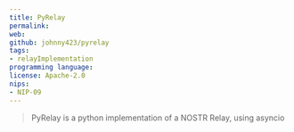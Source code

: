 ```yaml
---
title: PyRelay
permalink: 
web: 
github: johnny423/pyrelay
tags:
- relayImplementation
programming language: 
license: Apache-2.0
nips: 
- NIP-09
---
```


> PyRelay is a python implementation of a NOSTR Relay, using asyncio